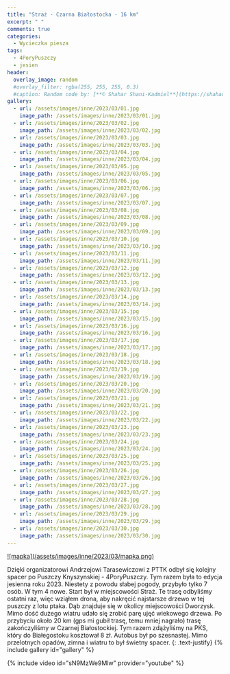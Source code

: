 ```yaml
---
title: "Straż - Czarna Białostocka - 16 km"
excerpt: " "
comments: true
categories:
  - Wycieczka piesza
tags:
  - 4PoryPuszczy
  - jesien
header:
  overlay_image: random
  #overlay_filter: rgba(255, 255, 255, 0.3)
  #caption: Random code by: [**© Shahar Shani-Kadmiel**](https://shaharkadmiel.github.io)"
gallery:
  - url: /assets/images/inne/2023/03/01.jpg
    image_path: /assets/images/inne/2023/03/01.jpg
  - url: /assets/images/inne/2023/03/02.jpg
    image_path: /assets/images/inne/2023/03/02.jpg
  - url: /assets/images/inne/2023/03/03.jpg
    image_path: /assets/images/inne/2023/03/03.jpg
  - url: /assets/images/inne/2023/03/04.jpg
    image_path: /assets/images/inne/2023/03/04.jpg
  - url: /assets/images/inne/2023/03/05.jpg
    image_path: /assets/images/inne/2023/03/05.jpg
  - url: /assets/images/inne/2023/03/06.jpg
    image_path: /assets/images/inne/2023/03/06.jpg
  - url: /assets/images/inne/2023/03/07.jpg
    image_path: /assets/images/inne/2023/03/07.jpg
  - url: /assets/images/inne/2023/03/08.jpg
    image_path: /assets/images/inne/2023/03/08.jpg
  - url: /assets/images/inne/2023/03/09.jpg
    image_path: /assets/images/inne/2023/03/09.jpg
  - url: /assets/images/inne/2023/03/10.jpg
    image_path: /assets/images/inne/2023/03/10.jpg
  - url: /assets/images/inne/2023/03/11.jpg
    image_path: /assets/images/inne/2023/03/11.jpg
  - url: /assets/images/inne/2023/03/12.jpg
    image_path: /assets/images/inne/2023/03/12.jpg
  - url: /assets/images/inne/2023/03/13.jpg
    image_path: /assets/images/inne/2023/03/13.jpg
  - url: /assets/images/inne/2023/03/14.jpg
    image_path: /assets/images/inne/2023/03/14.jpg
  - url: /assets/images/inne/2023/03/15.jpg
    image_path: /assets/images/inne/2023/03/15.jpg
  - url: /assets/images/inne/2023/03/16.jpg
    image_path: /assets/images/inne/2023/03/16.jpg
  - url: /assets/images/inne/2023/03/17.jpg
    image_path: /assets/images/inne/2023/03/17.jpg
  - url: /assets/images/inne/2023/03/18.jpg
    image_path: /assets/images/inne/2023/03/18.jpg
  - url: /assets/images/inne/2023/03/19.jpg
    image_path: /assets/images/inne/2023/03/19.jpg
  - url: /assets/images/inne/2023/03/20.jpg
    image_path: /assets/images/inne/2023/03/20.jpg
  - url: /assets/images/inne/2023/03/21.jpg
    image_path: /assets/images/inne/2023/03/21.jpg
  - url: /assets/images/inne/2023/03/22.jpg
    image_path: /assets/images/inne/2023/03/22.jpg
  - url: /assets/images/inne/2023/03/23.jpg
    image_path: /assets/images/inne/2023/03/23.jpg
  - url: /assets/images/inne/2023/03/24.jpg
    image_path: /assets/images/inne/2023/03/24.jpg
  - url: /assets/images/inne/2023/03/25.jpg
    image_path: /assets/images/inne/2023/03/25.jpg
  - url: /assets/images/inne/2023/03/26.jpg
    image_path: /assets/images/inne/2023/03/26.jpg
  - url: /assets/images/inne/2023/03/27.jpg
    image_path: /assets/images/inne/2023/03/27.jpg
  - url: /assets/images/inne/2023/03/28.jpg
    image_path: /assets/images/inne/2023/03/28.jpg
  - url: /assets/images/inne/2023/03/29.jpg
    image_path: /assets/images/inne/2023/03/29.jpg
  - url: /assets/images/inne/2023/03/30.jpg
    image_path: /assets/images/inne/2023/03/30.jpg
---
```

<a href="https://connect.garmin.com/modern/activity/embed/12407943413" onclick="window.open(this.href); return false;">
![mapka](/assets/images/inne/2023/03/mapka.png)
</a>

Dzięki organizatorowi Andrzejowi Tarasewiczowi z PTTK odbył się kolejny spacer po Puszczy Knyszynskiej - 4PoryPuszczy. Tym razem była to edycja jesienna roku 2023. Niestety z powodu słabej pogody, przybyło tylko 7 osób. W tym 4 nowe. Start był w miejscowości Straż. Te trasę odbyliśmy ostatni raz, więc wziąłem drona, aby nakręcić najstarsze drzewo w tej puszczy z lotu ptaka. Dąb znajduje się w okolicy miejscowości Dworzysk. Mimo dość dużego wiatru udało się zrobić parę ujęć wiekowego drzewa. Po przybyciu około 20 km (gps mi gubił trasę, temu mniej nagrało) trasę zakończyliśmy w Czarnej Białostockiej. Tym razem zdążyliśmy na PKS, który do Białegostoku kosztował 8 zł. Autobus był po szesnastej. Mimo przelotnych opadów, zimna i wiatru to był świetny spacer.
{: .text-justify}
{% include gallery id="gallery" %}

{% include video id="sN9MzWe9Mlw" provider="youtube" %}
